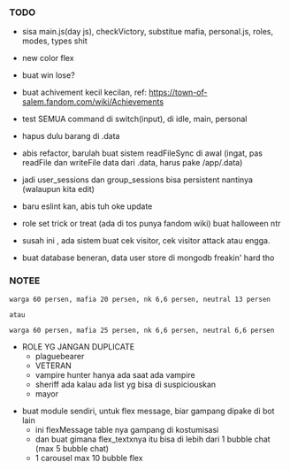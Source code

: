 ### TODO

- sisa main.js(day js), checkVictory, substitue mafia, personal.js, roles, modes, types shit
    
- new color flex

- buat win lose?

- buat achivement kecil kecilan, ref: https://town-of-salem.fandom.com/wiki/Achievements

- test SEMUA command di switch(input), di idle, main, personal

- hapus dulu barang di .data

- abis refactor, barulah buat sistem readFileSync di awal (ingat, pas readFile dan writeFile data dari .data, harus pake /app/.data)

- jadi user_sessions dan group_sessions bisa persistent nantinya (walaupun kita edit)

- baru eslint kan, abis tuh oke update

- role set trick or treat (ada di tos punya fandom wiki) buat halloween ntr

- susah ini , ada sistem buat cek visitor, cek visitor attack atau engga.

- buat database beneran, data user store di mongodb freakin' hard tho


### NOTEE

```
warga 60 persen, mafia 20 persen, nk 6,6 persen, neutral 13 persen	

atau	

warga 60 persen, mafia 25 persen, nk 6,6 persen, neutral 6,6 persen
```

- ROLE YG JANGAN DUPLICATE
  - plaguebearer
  - VETERAN
  - vampire hunter hanya ada saat ada vampire
  - sheriff ada kalau ada list yg bisa di suspiciouskan
  - mayor

* buat module sendiri, untuk flex message, biar gampang dipake di bot lain
  - ini flexMessage table nya gampang di kostumisasi
  - dan buat gimana flex_textxnya itu bisa di lebih dari 1 bubble chat (max 5 bubble chat)
  - 1 carousel max 10 bubble flex
